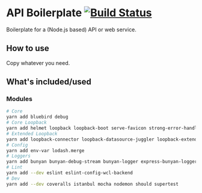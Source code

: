 # API Boilerplate [![Build Status](https://travis-ci.org/Wiredcraft/api-boilerplate.svg?branch=master)](https://travis-ci.org/Wiredcraft/api-boilerplate)

Boilerplate for a (Node.js based) API or web service.

## How to use

Copy whatever you need.

## What's included/used

### Modules

```bash
# Core
yarn add bluebird debug
# Core Loopback
yarn add helmet loopback loopback-boot serve-favicon strong-error-handler strong-remoting
# Extended Loopback
yarn add loopback-connector loopback-datasource-juggler loopback-extended-lib
# Config
yarn add env-var lodash.merge
# Loggers
yarn add bunyan bunyan-debug-stream bunyan-logger express-bunyan-logger syslog-bunyan-logger
# Lint
yarn add --dev eslint eslint-config-wcl-backend
# Dev
yarn add --dev coveralls istanbul mocha nodemon should supertest
```

